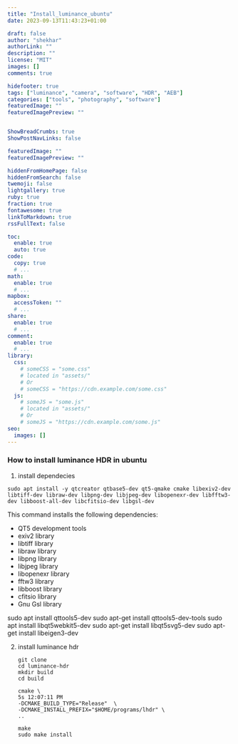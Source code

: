 ```yaml
---
title: "Install_luminance_ubuntu"
date: 2023-09-13T11:43:23+01:00

draft: false
author: "shekhar"
authorLink: ""
description: ""
license: "MIT"
images: []
comments: true

hidefooter: true
tags: ["luminance", "camera", "software", "HDR", "AEB"]
categories: ["tools", "photography", "software"]
featuredImage: ""
featuredImagePreview: ""


ShowBreadCrumbs: true
ShowPostNavLinks: false

featuredImage: ""
featuredImagePreview: ""

hiddenFromHomePage: false
hiddenFromSearch: false
twemoji: false
lightgallery: true
ruby: true
fraction: true
fontawesome: true
linkToMarkdown: true
rssFullText: false

toc:
  enable: true
  auto: true
code:
  copy: true
  # ...
math:
  enable: true
  # ...
mapbox:
  accessToken: ""
  # ...
share:
  enable: true
  # ...
comment:
  enable: true
  # ...
library:
  css:
    # someCSS = "some.css"
    # located in "assets/"
    # Or
    # someCSS = "https://cdn.example.com/some.css"
  js:
    # someJS = "some.js"
    # located in "assets/"
    # Or
    # someJS = "https://cdn.example.com/some.js"
seo:
  images: []
---
```

### How to install luminance HDR in ubuntu 

1. install dependecies


```shell script
sudo apt install -y qtcreator qtbase5-dev qt5-qmake cmake libexiv2-dev libtiff-dev libraw-dev libpng-dev libjpeg-dev libopenexr-dev libfftw3-dev libboost-all-dev libcfitsio-dev libgsl-dev
```

This command installs the following dependencies:
- QT5 development tools
- exiv2 library
- libtiff library
- libraw library
- libpng library
- libjpeg library
- libopenexr library
- fftw3 library
- libboost library
- cfitsio library
- Gnu Gsl library


sudo apt install qttools5-dev 
sudo apt-get install qttools5-dev-tools
sudo apt install libqt5webkit5-dev 
sudo apt-get install libqt5svg5-dev
sudo apt-get install libeigen3-dev


2. install luminance hdr
    
    ```shell script
    git clone
    cd luminance-hdr
    mkdir build
    cd build
    
    cmake \                                                                                                                                                        5s 12:07:11 PM
    -DCMAKE_BUILD_TYPE="Release"  \
    -DCMAKE_INSTALL_PREFIX="$HOME/programs/lhdr" \
    ..

    make
    sudo make install
    ```